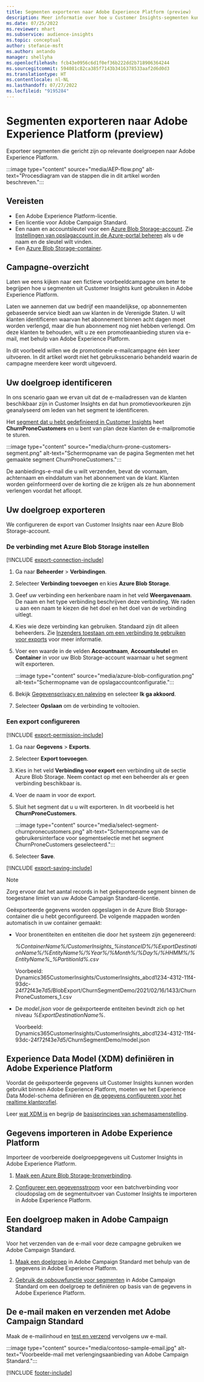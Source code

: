```yaml
---
title: Segmenten exporteren naar Adobe Experience Platform (preview)
description: Meer informatie over hoe u Customer Insights-segmenten kunt gebruiken in Adobe Experience Platform.
ms.date: 07/25/2022
ms.reviewer: mhart
ms.subservice: audience-insights
ms.topic: conceptual
author: stefanie-msft
ms.author: antando
manager: shellyha
ms.openlocfilehash: fcb43e0956c6d1f0ef36b222dd2b718906364244
ms.sourcegitcommit: 594081c82ca385f7143b3416378533aaf2d6d0d3
ms.translationtype: HT
ms.contentlocale: nl-NL
ms.lasthandoff: 07/27/2022
ms.locfileid: "9195284"
---
```

# <a name="export-segments-to-adobe-experience-platform-preview"></a>Segmenten exporteren naar Adobe Experience Platform (preview)

Exporteer segmenten die gericht zijn op relevante doelgroepen naar Adobe Experience Platform.

:::image type="content" source="media/AEP-flow.png" alt-text="Procesdiagram van de stappen die in dit artikel worden beschreven.":::

## <a name="prerequisites"></a>Vereisten

- Een Adobe Experience Platform-licentie.
- Een licentie voor Adobe Campaign Standard.
- Een naam en accountsleutel voor een [Azure Blob Storage-account](/azure/storage/blobs/create-data-lake-storage-account). Zie [Instellingen van opslagaccount in de Azure-portal beheren](/azure/storage/common/storage-account-manage) als u de naam en de sleutel wilt vinden.
- Een [Azure Blob Storage-container](/azure/storage/blobs/storage-quickstart-blobs-portal#create-a-container).

## <a name="campaign-overview"></a>Campagne-overzicht

Laten we eens kijken naar een fictieve voorbeeldcampagne om beter te begrijpen hoe u segmenten uit Customer Insights kunt gebruiken in Adobe Experience Platform.

Laten we aannemen dat uw bedrijf een maandelijkse, op abonnementen gebaseerde service biedt aan uw klanten in de Verenigde Staten. U wilt klanten identificeren waarvan het abonnement binnen acht dagen moet worden verlengd, maar die hun abonnement nog niet hebben verlengd. Om deze klanten te behouden, wilt u ze een promotieaanbieding sturen via e-mail, met behulp van Adobe Experience Platform.

In dit voorbeeld willen we de promotionele e-mailcampagne één keer uitvoeren. In dit artikel wordt niet het gebruiksscenario behandeld waarin de campagne meerdere keer wordt uitgevoerd.

## <a name="identify-your-target-audience"></a>Uw doelgroep identificeren

In ons scenario gaan we ervan uit dat de e-mailadressen van de klanten beschikbaar zijn in Customer Insights en dat hun promotievoorkeuren zijn geanalyseerd om leden van het segment te identificeren.

Het [segment dat u hebt gedefinieerd in Customer Insights](segments.md) heet **ChurnProneCustomers** en u bent van plan deze klanten de e-mailpromotie te sturen.

:::image type="content" source="media/churn-prone-customers-segment.png" alt-text="Schermopname van de pagina Segmenten met het gemaakte segment ChurnProneCustomers.":::

De aanbiedings-e-mail die u wilt verzenden, bevat de voornaam, achternaam en einddatum van het abonnement van de klant. Klanten worden geïnformeerd over de korting die ze krijgen als ze hun abonnement verlengen voordat het afloopt.

## <a name="export-your-target-audience"></a>Uw doelgroep exporteren

We configureren de export van Customer Insights naar een Azure Blob Storage-account.

### <a name="set-up-connection-to-azure-blob-storage"></a>De verbinding met Azure Blob Storage instellen

[!INCLUDE [export-connection-include](includes/export-connection-admn.md)]

1. Ga naar **Beheerder** > **Verbindingen**.

1. Selecteer **Verbinding toevoegen** en kies **Azure Blob Storage**.

1. Geef uw verbinding een herkenbare naam in het veld **Weergavenaam**. De naam en het type verbinding beschrijven deze verbinding. We raden u aan een naam te kiezen die het doel en het doel van de verbinding uitlegt.

1. Kies wie deze verbinding kan gebruiken. Standaard zijn dit alleen beheerders. Zie [Inzenders toestaan om een verbinding te gebruiken voor exports](connections.md#allow-contributors-to-use-a-connection-for-exports) voor meer informatie.

1. Voer een waarde in de velden **Accountnaam**, **Accountsleutel** en **Container** in voor uw Blob Storage-account waarnaar u het segment wilt exporteren.  

   :::image type="content" source="media/azure-blob-configuration.png" alt-text="Schermopname van de opslagaccountconfiguratie.":::

1. Bekijk [Gegevensprivacy en naleving](connections.md#data-privacy-and-compliance) en selecteer **Ik ga akkoord**.

1. Selecteer **Opslaan** om de verbinding te voltooien.

### <a name="configure-an-export"></a>Een export configureren

[!INCLUDE [export-permission-include](includes/export-permission.md)]

1. Ga naar **Gegevens** > **Exports**.

1. Selecteer **Export toevoegen**.

1. Kies in het veld **Verbinding voor export** een verbinding uit de sectie Azure Blob Storage. Neem contact op met een beheerder als er geen verbinding beschikbaar is.

1. Voer de naam in voor de export.

1. Sluit het segment dat u u wilt exporteren. In dit voorbeeld is het **ChurnProneCustomers**​.

   :::image type="content" source="media/select-segment-churnpronecustomers.png" alt-text="Schermopname van de gebruikersinterface voor segmentselectie met het segment ChurnProneCustomers geselecteerd.":::

1. Selecteer **Save**.

[!INCLUDE [export-saving-include](includes/export-saving.md)]

> [!NOTE]
> Zorg ervoor dat het aantal records in het geëxporteerde segment binnen de toegestane limiet van uw Adobe Campaign Standard-licentie.

Geëxporteerde gegevens worden opgeslagen in de Azure Blob Storage-container die u hebt geconfigureerd. De volgende mappaden worden automatisch in uw container gemaakt:

- Voor bronentiteiten en entiteiten die door het systeem zijn gegenereerd: 

  *%ContainerName%/CustomerInsights_%instanceID%/%ExportDestinationName%/%EntityName%/%Year%/%Month%/%Day%/%HHMM%/%EntityName%_%PartitionId%.csv*

  Voorbeeld: Dynamics365CustomerInsights/CustomerInsights_abcd1234-4312-11f4-93dc-24f72f43e7d5/BlobExport/ChurnSegmentDemo/2021/02/16/1433/ChurnProneCustomers_1.csv

- De *model.json* voor de geëxporteerde entiteiten bevindt zich op het niveau *%ExportDestinationName%*.

  Voorbeeld: Dynamics365CustomerInsights/CustomerInsights_abcd1234-4312-11f4-93dc-24f72f43e7d5/ChurnSegmentDemo/model.json

## <a name="define-experience-data-model-xdm-in-adobe-experience-platform"></a>Experience Data Model (XDM) definiëren in Adobe Experience Platform

Voordat de geëxporteerde gegevens uit Customer Insights kunnen worden gebruikt binnen Adobe Experience Platform, moeten we het Experience Data Model-schema definiëren en [de gegevens configureren voor het realtime klantprofiel](https://experienceleague.adobe.com/docs/experience-platform/profile/tutorials/dataset-configuration.html#tutorials).

Leer [wat XDM is](https://experienceleague.adobe.com/docs/experience-platform/xdm/home.html) en begrijp de [basisprincipes van schemasamenstelling](https://experienceleague.adobe.com/docs/experience-platform/xdm/schema/composition.html#schema).

## <a name="import-data-into-adobe-experience-platform"></a>Gegevens importeren in Adobe Experience Platform

Importeer de voorbereide doelgroepgegevens uit Customer Insights in Adobe Experience Platform.

1. [Maak een Azure Blob Storage-bronverbinding](https://experienceleague.adobe.com/docs/experience-platform/sources/ui-tutorials/create/cloud-storage/blob.html#getting-started)​.

1. [Configureer een gegevensstroom](https://experienceleague.adobe.com/docs/experience-platform/sources/ui-tutorials/dataflow/cloud-storage.html#ui-tutorials) voor een batchverbinding voor cloudopslag om de segmentuitvoer van Customer Insights te importeren in Adobe Experience Platform.

## <a name="create-an-audience-in-adobe-campaign-standard"></a>Een doelgroep maken in Adobe Campaign Standard

Voor het verzenden van de e-mail voor deze campagne gebruiken we Adobe Campaign Standard.

1. [Maak een doelgroep](https://experienceleague.adobe.com/docs/campaign-standard/using/profiles-and-audiences/get-started-profiles-and-audiences.html#permission) in Adobe Campaign Standard met behulp van de gegevens in Adobe Experience Platform.

1. [Gebruik de opbouwfunctie voor segmenten](https://experienceleague.adobe.com/docs/campaign-standard/using/integrating-with-adobe-cloud/adobe-experience-platform/audience-destinations/aep-using-segment-builder.html) in Adobe Campaign Standard om een doelgroep te definiëren op basis van de gegevens in Adobe Experience Platform.

## <a name="create-and-send-the-email-using-adobe-campaign-standard"></a>De e-mail maken en verzenden met Adobe Campaign Standard

Maak de e-mailinhoud en [test en verzend](https://experienceleague.adobe.com/docs/campaign-standard/using/testing-and-sending/get-started-sending-messages.html#preparing-and-testing-messages) vervolgens uw e-mail.

:::image type="content" source="media/contoso-sample-email.jpg" alt-text="Voorbeelde-mail met verlengingsaanbieding van Adobe Campaign Standard.":::

[!INCLUDE [footer-include](includes/footer-banner.md)]
